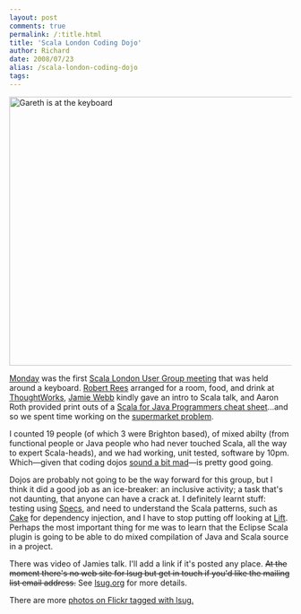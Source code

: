 ```yaml
---
layout: post
comments: true
permalink: /:title.html
title: 'Scala London Coding Dojo'
author: Richard
date: 2008/07/23
alias: /scala-london-coding-dojo
tags:
---
```


<a href="https://www.flickr.com/photos/d6y/2689665763" title="Gareth is at the keyboard by Richard Dallaway, on Flickr"><img src="https://farm4.staticflickr.com/3199/2689665763_276ff4ce28_z.jpg?zz=1" width="640" height="480" alt="Gareth is at the keyboard"></a>

[Monday][] was the first [Scala London User Group meeting][] that was
held around a keyboard. [Robert Rees][] arranged for a room, food, and
drink at [ThoughtWorks][], [Jamie Webb][] kindly gave an intro to Scala
talk, and Aaron Roth provided print outs of a [Scala for Java Programmers cheat sheet][]...and so we spent time working on the
[supermarket problem][].

I counted 19 people (of which 3 were Brighton based), of mixed abilty
(from functional people or Java people who had never touched Scala, all
the way to expert Scala-heads), and we had working, unit tested,
software by 10pm. Which—given that coding dojos [sound a bit mad][]—is
pretty good going.

Dojos are probably not going to be the way forward for this group, but I
think it did a good job as an ice-breaker: an inclusive activity; a task
that's not daunting, that anyone can have a crack at. I definitely
learnt stuff: testing using [Specs][], and need to understand the Scala
patterns, such as [Cake][] for dependency injection, and I have to stop
putting off looking at [Lift][]. Perhaps the most important thing for me
was to learn that the Eclipse Scala plugin is going to be able to do
mixed compilation of Java and Scala source in a project.

There was video of Jamies talk. I'll add a link if it's posted any
place.  <span style="text-decoration: line-through;">At the moment there's no web site for lsug but get in touch
if you'd like the mailing list email address.</span> See [lsug.org](http://lsug.org) for more details.

There are more [photos on Flickr tagged with lsug.][]


  [Monday]: http://upcoming.yahoo.com/event/812966/
  [Scala London User Group meeting]: http://www.nabble.com/-scala--LSUG-ThoughtWorks-Code-Dojo-on-21-July-p18112754.html
  [Robert Rees]: http://www.linkedin.com/pub/2/100/4aa
  [ThoughtWorks]: http://www.thoughtworks.com/
  [Jamie Webb]: http://sygneca.com/
  [Scala for Java Programmers cheat sheet]: http://blogs.sun.com/sundararajan/entry/scala_for_java_programmers
  [supermarket problem]: http://codekata.pragprog.com/2007/01/code_kata_one_s.html
  [sound a bit mad]: http://www.codingdojo.org/cgi-bin/wiki.pl?WhatIsCodingDojo
  [Specs]: http://code.google.com/p/specs/
  [Cake]: http://scala.sygneca.com/patterns/component-mixins
  [Lift]: http://liftweb.net/
  [photos on Flickr tagged with lsug.]: http://www.flickr.com/photos/tags/lsug/

